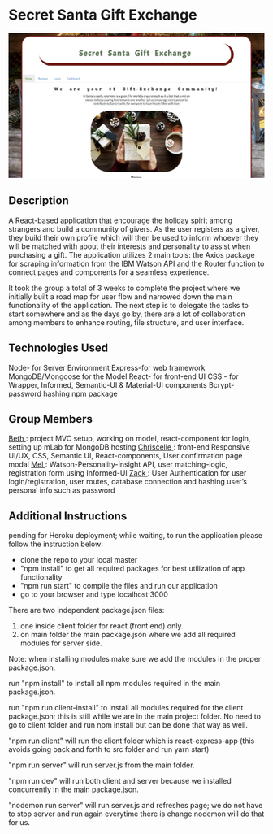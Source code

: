 # Secret Santa Gift Exchange

<img src = "./client/public/landing.png">

## Description

A React-based application that encourage the holiday spirit among strangers and build a community of givers. As the user registers as a giver, they build their own profile which will then be used to inform whoever they will be matched with about their interests and personality to assist when purchasing a gift. The application utilizes 2 main tools: the Axios package for scraping information from the IBM Watson API and the Router function to connect pages and components for a seamless experience. 

It took the group a total of 3 weeks to complete the project where we initially built a road map for user flow and narrowed down the main functionality of the application. The next step is to delegate the tasks to start somewhere and as the days go by, there are a lot of collaboration among members to enhance routing, file structure, and user interface. 

## Technologies Used

Node- for Server Environment
Express-for web framework 
MongoDB/Mongoose for the Model
React- for front-end UI
CSS	- for Wrapper, Informed, Semantic-UI  & Material-UI components
Bcrypt- password hashing npm package 

## Group Members

<a href = "https://github.com/BethGmariam"> Beth </a>: project MVC setup, working on model, react-component for login, setting up mLab for MongoDB hosting
<a href = "https://github.com/chrissythebuilder"> Chriscelle </a>: front-end Responsive UI/UX, CSS, Semantic UI, React-components, User confirmation page modal
<a href = "https://github.com/MelvynLing"> Mel </a>: Watson-Personality-Insight API, user matching-logic, registration form using Informed-UI
<a href = "https://github.com/fnyah"> Zack </a>: User Authentication for user login/registration, user routes, database connection and hashing user’s personal info such as password

## Additional Instructions

pending for Heroku deployment; while waiting, to run the application please follow the instruction below:

- clone the repo to your local master
- "npm install" to get all required packages for best utilization of app functionality
- "npm run start" to compile the files and run our application 
- go to your browser and type localhost:3000

There are two independent package.json files:
1. one inside client folder for react (front end) only.
2. on main folder the main package.json where we add all required modules for server side.

Note: when installing modules make sure we add the modules in the proper package.json.

run "npm install" to install all npm modules required in the main package.json.

run "npm run client-install" to install all modules required for the client package.json; this is still while we are in the main project folder. No need to go to client folder and run npm install but can be done that way as well.

"npm run client" will run the client folder which is react-express-app (this avoids going back and forth to src folder and run yarn start)

"npm run server" will run server.js from the main folder.

"npm run dev" will run both client and server because we installed concurrently in the main package.json.

"nodemon run server" will run server.js and refreshes page; we do not have to stop server and run again everytime there is change nodemon will do that for us. 



